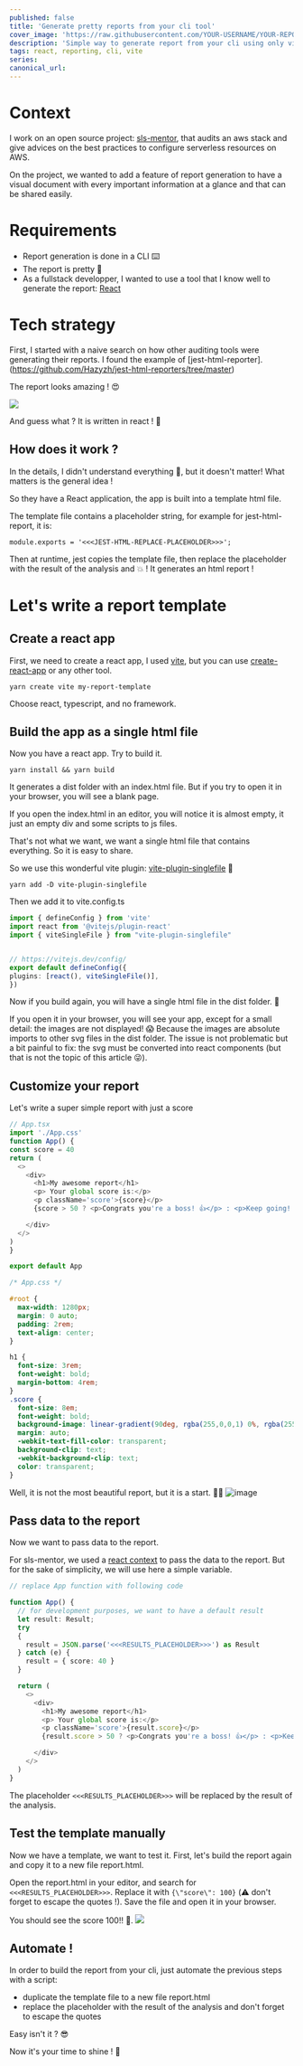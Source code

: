 ```yaml
---
published: false
title: 'Generate pretty reports from your cli tool'
cover_image: 'https://raw.githubusercontent.com/YOUR-USERNAME/YOUR-REPO/master/blog-posts/NAME-OF-YOUR-BLOG-POST/assets/your-asset.png'
description: 'Simple way to generate report from your cli using only vite and react'
tags: react, reporting, cli, vite
series:
canonical_url:
---
```


# Context

I work on an open source project: [sls-mentor](https://www.sls-mentor.dev/), that audits an aws stack and give advices on the best practices to configure serverless resources on AWS.

On the project, we wanted to add a feature of report generation to have a visual document with every important information at a glance and that can be shared easily.

# Requirements
- Report generation is done in a CLI ⌨️
- The report is pretty 💄
- As a fullstack developper, I wanted to use a tool that I know well to generate the report: [React](https://react.dev/)

# Tech strategy
First, I started with a naive search on how other auditing tools were generating their reports. I found the example of [jest-html-reporter].(https://github.com/Hazyzh/jest-html-reporters/tree/master)

The report looks amazing ! 😍

![](./assets/jest-html-reporter.png)

And guess what ? It is written in react ! 🚀

## How does it work ?

In the details, I didn't understand everything 🙈, but it doesn't matter! What matters is the general idea !

So they have a React application, the app is built into a template html file.

The template file contains a placeholder string, for example for jest-html-report, it is:
```
module.exports = '<<<JEST-HTML-REPLACE-PLACEHOLDER>>>';
```

Then at runtime, jest copies the template file, then replace the placeholder with the result of the analysis and 💥 ! It generates an html report !

# Let's write a report template

## Create a react app

First, we need to create a react app, I used [vite](https://vitejs.dev/), but you can use [create-react-app](https://create-react-app.dev/) or any other tool.

``` yarn create vite my-report-template ```

Choose react, typescript, and no framework.

## Build the app as a single html file
Now you have a react app. Try to build it.

``` yarn install && yarn build ```

It generates a dist folder with an index.html file. But if you try to open it in your browser, you will see a blank page. 

If you open the index.html in an editor, you will notice it is almost empty, it just an empty div and some scripts to js files.

That's not what we want, we want a single html file that contains everything. So it is easy to share.

So we use this wonderful vite plugin: [vite-plugin-singlefile](https://github.com/richardtallent/vite-plugin-singlefile) 💪
  
  ``` yarn add -D vite-plugin-singlefile ```
  
  Then we add it to vite.config.ts
  
  ``` typescript
  import { defineConfig } from 'vite'
import react from '@vitejs/plugin-react'
import { viteSingleFile } from "vite-plugin-singlefile"


// https://vitejs.dev/config/
export default defineConfig({
  plugins: [react(), viteSingleFile()],
})
```

Now if you build again, you will have a single html file in the dist folder. 🎉

If you open it in your browser, you will see your app, except for a small detail: the images are not displayed! 😱 Because the images are absolute imports to other svg files in the dist folder. The issue is not problematic but a bit painful to fix: the svg must be converted into react components (but that is not the topic of this article 😜).

## Customize your report
Let's write a super simple report with just a score
  
  ``` typescript
  // App.tsx
  import './App.css'
  function App() {
  const score = 40
  return (
    <>
      <div>
        <h1>My awesome report</h1>
        <p> Your global score is:</p>
        <p className='score'>{score}</p>
        {score > 50 ? <p>Congrats you're a boss! 👍</p> : <p>Keep going! 🏃‍♂️</p>}

      </div>
    </>
  )
}

export default App
```
``` css
/* App.css */

#root {
  max-width: 1280px;
  margin: 0 auto;
  padding: 2rem;
  text-align: center;
}

h1 {
  font-size: 3rem;
  font-weight: bold;
  margin-bottom: 4rem;
}
.score {
  font-size: 8em;
  font-weight: bold;
  background-image: linear-gradient(90deg, rgba(255,0,0,1) 0%, rgba(255,154,0,1) 10%, rgba(208,222,33,1) 20%, rgba(79,220,74,1) 30%, rgba(63,218,216,1) 40%, rgba(47,201,226,1) 50%, rgba(28,127,238,1) 60%, rgba(95,21,242,1) 70%, rgba(186,12,248,1) 80%, rgba(251,7,217,1) 90%, rgba(255,0,0,1) 100%);
  margin: auto;
  -webkit-text-fill-color: transparent;
  background-clip: text;
  -webkit-background-clip: text;
  color: transparent;
}
```

Well, it is not the most beautiful report, but it is a start. 🤷‍♂️
![image](assets/dummy-report-40.png)

## Pass data to the report
Now we want to pass data to the report.

For sls-mentor, we used a [react context](https://react.dev/learn/passing-data-deeply-with-context) to pass the data to the report. But for the sake of simplicity, we will use here a simple variable.

``` typescript
// replace App function with following code

function App() {
  // for development purposes, we want to have a default result
  let result: Result;
  try
  { 
    result = JSON.parse('<<<RESULTS_PLACEHOLDER>>>') as Result
  } catch (e) {
    result = { score: 40 }
  }

  return (
    <>
      <div>
        <h1>My awesome report</h1>
        <p> Your global score is:</p>
        <p className='score'>{result.score}</p>
        {result.score > 50 ? <p>Congrats you're a boss! 👍</p> : <p>Keep going! 🏃‍♂️</p>}

      </div>
    </>
  )
}
```

The placeholder `<<<RESULTS_PLACEHOLDER>>>` will be replaced by the result of the analysis.


## Test the template manually
Now we have a template, we want to test it. First, let's build the report again and copy it to a new file report.html.

Open the report.html in your editor, and search for `<<<RESULTS_PLACEHOLDER>>>`. Replace it with `{\"score\": 100}` (⚠️ don't forget to escape the quotes !). Save the file and open it in your browser. 

You should see the score 100!! 🎉.
![](assets/dummy-report-100.png)
## Automate !
In order to build the report from your cli, just automate the previous steps with a script:

- duplicate the template file to a new file report.html
- replace the placeholder with the result of the analysis and don't forget to escape the quotes

Easy isn't it ? 😎

Now it's your time to shine ! 🌟

